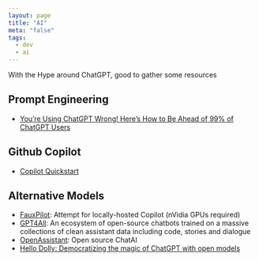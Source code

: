 ```yaml
---
layout: page
title: "AI"
meta: "false"
tags:
  - dev
  - ai
---
```

With the Hype around ChatGPT, good to gather some resources

## Prompt Engineering

- [You’re Using ChatGPT Wrong! Here’s How to Be Ahead of 99% of ChatGPT Users](https://artificialcorner.com/youre-using-chatgpt-wrong-here-s-how-to-be-ahead-of-99-of-chatgpt-users-886a50dabc54)

## Github Copilot

- [Copilot Quickstart](https://docs.github.com/en/copilot/quickstart)

## Alternative Models

- [FauxPilot](https://github.com/fauxpilot/fauxpilot): Attempt for locally-hosted Copilot (nVidia GPUs required)
- [GPT4All](https://github.com/nomic-ai/gpt4all): An ecosystem of open-source chatbots trained on a massive collections of clean assistant data including code, stories and dialogue
- [OpenAssistant](https://huggingface.co/OpenAssistant): Open source ChatAI
- [Hello Dolly: Democratizing the magic of ChatGPT with open models](https://www.databricks.com/blog/2023/03/24/hello-dolly-democratizing-magic-chatgpt-open-models.html)